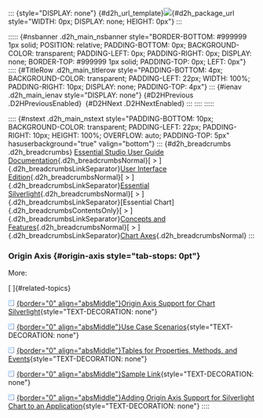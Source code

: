 ::: {style="DISPLAY: none"}
[](ms-xhelp:///?Id=d2h_url_template){#d2h_url_template}![](!package_url!){#d2h_package_url style="WIDTH: 0px; DISPLAY: none; HEIGHT: 0px"}
:::

::::: {#nsbanner .d2h_main_nsbanner style="BORDER-BOTTOM: #999999 1px solid; POSITION: relative; PADDING-BOTTOM: 0px; BACKGROUND-COLOR: transparent; PADDING-LEFT: 0px; PADDING-RIGHT: 0px; DISPLAY: none; BORDER-TOP: #999999 1px solid; PADDING-TOP: 0px; LEFT: 0px"}
:::: {#TitleRow .d2h_main_titlerow style="PADDING-BOTTOM: 4px; BACKGROUND-COLOR: transparent; PADDING-LEFT: 22px; WIDTH: 100%; PADDING-RIGHT: 10px; DISPLAY: none; PADDING-TOP: 4px"}
::: {#ienav .d2h_main_ienav style="DISPLAY: none"}
[](ms-xhelp:///?Id=7aff54b4-864f-447c-9c3f-ca1fd5a5c902){#D2HPrevious .D2HPreviousEnabled}  [](ms-xhelp:///?Id=c52ec100-2d50-4c67-bba2-96fbd8084784){#D2HNext .D2HNextEnabled}
:::
::::
:::::

:::: {#nstext .d2h_main_nstext style="PADDING-BOTTOM: 10px; BACKGROUND-COLOR: transparent; PADDING-LEFT: 22px; PADDING-RIGHT: 10px; HEIGHT: 100%; OVERFLOW: auto; PADDING-TOP: 5px" hasuserbackground="true" valign="bottom"}
::: {#d2h_breadcrumbs .d2h_breadcrumbs}
[Essential Studio User Guide Documentation](ms-xhelp:///?Id=12457748-09e3-4d74-a240-8e049cedf030){.d2h_breadcrumbsNormal}[ \> ]{.d2h_breadcrumbsLinkSeparator}[User Interface Edition](ms-xhelp:///?Id=c29296b7-531c-413b-a0ec-488ca1f7f669){.d2h_breadcrumbsNormal}[ \> ]{.d2h_breadcrumbsLinkSeparator}[Essential Silverlight](ms-xhelp:///?Id=66221bd1-ba2e-43c2-94a7-618f50e01d24){.d2h_breadcrumbsNormal}[ \> ]{.d2h_breadcrumbsLinkSeparator}[Essential Chart]{.d2h_breadcrumbsContentsOnly}[ \> ]{.d2h_breadcrumbsLinkSeparator}[Concepts and Features](ms-xhelp:///?Id=0f820843-9cdd-4436-8cae-3dc5a65fd5cd){.d2h_breadcrumbsNormal}[ \> ]{.d2h_breadcrumbsLinkSeparator}[Chart Axes](ms-xhelp:///?Id=0488abbb-ad88-41f1-97ed-b9fb46e36937){.d2h_breadcrumbsNormal}
:::

### Origin Axis {#origin-axis style="tab-stops: 0pt"}

More:

[ ]{#related-topics}

[![](button.gif){border="0" align="absMiddle"}Origin Axis Support for Chart Silverlight](ms-xhelp:///?Id=ebef88ed-3ae5-4bce-8a75-78c9fa92db9c){style="TEXT-DECORATION: none"}

[![](button.gif){border="0" align="absMiddle"}Use Case Scenarios](ms-xhelp:///?Id=4e4247ce-b672-4f3d-a8ee-3437f97b05a4){style="TEXT-DECORATION: none"}

[![](button.gif){border="0" align="absMiddle"}Tables for Properties, Methods, and Events](ms-xhelp:///?Id=049baa9a-aa8f-474d-b305-fd5b3c7d0709){style="TEXT-DECORATION: none"}

[![](button.gif){border="0" align="absMiddle"}Sample Link](ms-xhelp:///?Id=d345b2b9-9245-4d7d-a285-8c2727eebb0c){style="TEXT-DECORATION: none"}

[![](button.gif){border="0" align="absMiddle"}Adding Origin Axis Support for Silverlight Chart to an Application](ms-xhelp:///?Id=e78db64d-c68e-493b-984b-7e0b0d093342){style="TEXT-DECORATION: none"}
::::
